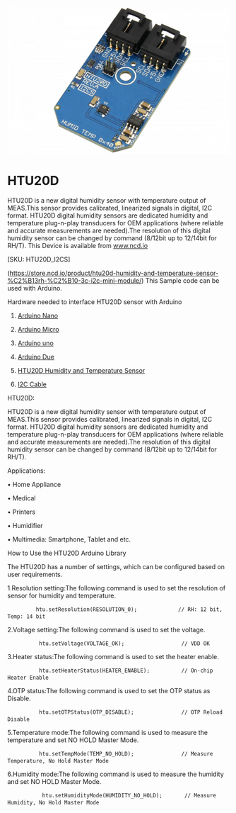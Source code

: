 [![HTU20D](HTU20D_I2C.png)](https://store.ncd.io/product/htu20d-humidity-and-temperature-sensor-%C2%B13rh-%C2%B10-3c-i2c-mini-module/)

# HTU20D

HTU20D is a new digital humidity sensor with temperature output of MEAS.This sensor provides calibrated, linearized signals in digital, I2C format. HTU20D digital humidity sensors are dedicated humidity and temperature plug-n-play transducers for OEM applications (where reliable and accurate measurements are needed).The resolution of this digital humidity sensor can be changed by command (8/12bit up to 12/14bit for RH/T).
This Device is available from www.ncd.io 

[SKU: HTU20D_I2CS]

(https://store.ncd.io/product/htu20d-humidity-and-temperature-sensor-%C2%B13rh-%C2%B10-3c-i2c-mini-module/)
This Sample code can be used with Arduino.

Hardware needed to interface HTU20D sensor with Arduino

1. <a href="https://store.ncd.io/product/i2c-shield-for-arduino-nano/">Arduino Nano</a>

2. <a href="https://store.ncd.io/product/i2c-shield-for-arduino-micro-with-i2c-expansion-port/">Arduino Micro</a>

3. <a href="https://store.ncd.io/product/i2c-shield-for-arduino-uno/">Arduino uno</a>

4. <a href="https://store.ncd.io/product/dual-i2c-shield-for-arduino-due-with-modular-communications-interface/">Arduino Due</a>

5. <a href="https://store.ncd.io/product/htu20d-humidity-and-temperature-sensor-%C2%B13rh-%C2%B10-3c-i2c-mini-module/">HTU20D Humidity and Temperature Sensor</a>

6. <a href="https://store.ncd.io/product/i%C2%B2c-cable/">I2C Cable</a>

HTU20D:

HTU20D is a new digital humidity sensor with temperature output of MEAS.This sensor provides calibrated, linearized signals in digital, I2C format. HTU20D digital humidity sensors are dedicated humidity and temperature plug-n-play transducers for OEM applications (where reliable and accurate measurements are needed).The resolution of this digital humidity sensor can be changed by command (8/12bit up to 12/14bit for RH/T).

Applications:

• Home Appliance

• Medical

• Printers

• Humidifier

• Multimedia: Smartphone, Tablet and etc.

How to Use the HTU20D Arduino Library

The HTU20D has a number of settings, which can be configured based on user requirements.
          
1.Resolution setting:The following command is used to set the resolution of sensor for humidity and temperature.

             htu.setResolution(RESOLUTION_0);             // RH: 12 bit, Temp: 14 bit
            
2.Voltage setting:The following command is used to set the voltage.

              htu.setVoltage(VOLTAGE_OK);                  // VDD OK
              
3.Heater status:The following command is used to set the heater enable.          
              
              htu.setHeaterStatus(HEATER_ENABLE);          // On-chip Heater Enable
              
4.OTP status:The following command is used to set the OTP status as Disable.            
              
              htu.setOTPStatus(OTP_DISABLE);               // OTP Reload Disable
              
5.Temperature mode:The following command is used to measure the temperature and set NO HOLD Master Mode.            
              
              htu.setTempMode(TEMP_NO_HOLD);               // Measure Temperature, No Hold Master Mode
              
6.Humidity mode:The following command is used to measure the humidity and set NO HOLD Master Mode.            
              
               htu.setHumidityMode(HUMIDITY_NO_HOLD);       // Measure Humidity, No Hold Master Mode

